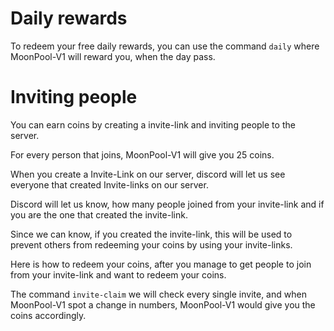 # Daily rewards
To redeem your free daily rewards, you can use the command `daily` where MoonPool-V1 will reward you, when the day pass.

# Inviting people
You can earn coins by creating a invite-link and inviting people to the server.

For every person that joins, MoonPool-V1 will give you 25 coins.

When you create a Invite-Link on our server, discord will let us see everyone that created Invite-links on our server.

Discord will let us know, how many people joined from your invite-link and if you are the one that created the invite-link.

Since we can know, if you created the invite-link, this will be used to prevent others from redeeming your coins by using your invite-links.

Here is how to redeem your coins, after you manage to get people to join from your invite-link and want to redeem your coins.

The command `invite-claim` we will check every single invite, and when MoonPool-V1 spot a change in numbers, MoonPool-V1 would give you the coins accordingly.
